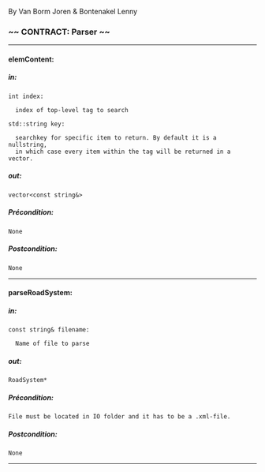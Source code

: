 By Van Borm Joren & Bontenakel Lenny

### ~~ CONTRACT: Parser ~~

---

  #### elemContent:

  ##### in:

    int index:

      index of top-level tag to search

    std::string key:

      searchkey for specific item to return. By default it is a nullstring,    
      in which case every item within the tag will be returned in a vector.

  ##### out:

    vector<const string&>

  ##### Précondition:

    None

  ##### Postcondition:

    None

---

  #### parseRoadSystem:    

  ##### in:     

    const string& filename:

      Name of file to parse

  ##### out:    

    RoadSystem*

  #####  Précondition:    

    File must be located in IO folder and it has to be a .xml-file.

  ##### Postcondition:    

    None

---
